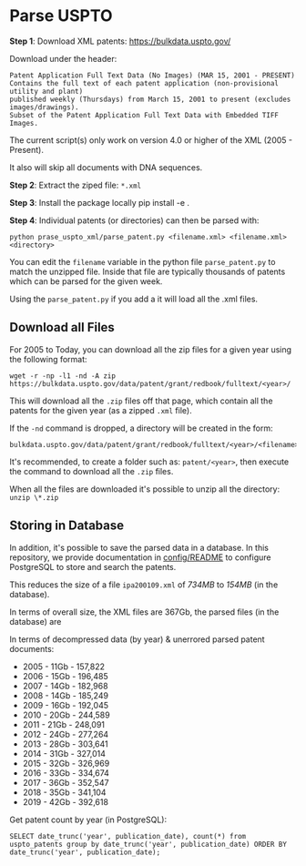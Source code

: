 Parse USPTO
===========

**Step 1**: Download XML patents: https://bulkdata.uspto.gov/

Download under the header:

```
Patent Application Full Text Data (No Images) (MAR 15, 2001 - PRESENT)
Contains the full text of each patent application (non-provisional utility and plant)
published weekly (Thursdays) from March 15, 2001 to present (excludes images/drawings).
Subset of the Patent Application Full Text Data with Embedded TIFF Images.
```

The current script(s) only work on version 4.0 or higher of the XML (2005 - Present).

It also will skip all documents with DNA sequences.

**Step 2**: Extract the ziped file: `*.xml`

**Step 3**: Install the package locally
pip install -e .

**Step 4**: Individual patents (or directories) can then be parsed with:

```
python prase_uspto_xml/parse_patent.py <filename.xml> <filename.xml> <directory>
```

You can edit the `filename` variable in the python file `parse_patent.py` to match the unzipped file. Inside that file are typically thousands of patents which can be parsed for the given week.

Using the `parse_patent.py` if you add a it will load all the  .xml files.

## Download all Files

For 2005 to Today, you can download all the zip files for a given year using the following format:

```
wget -r -np -l1 -nd -A zip https://bulkdata.uspto.gov/data/patent/grant/redbook/fulltext/<year>/
```

This will download all the `.zip` files off that page, which contain all the patents for the given year (as a zipped `.xml` file).

If the `-nd` command is dropped, a directory will be created in the form:

```
bulkdata.uspto.gov/data/patent/grant/redbook/fulltext/<year>/<filename>.zip`
```

It's recommended, to create a folder such as: `patent/<year>`, then execute the command to download all the `.zip` files.

When all the files are downloaded it's possible to unzip all the directory: `unzip \*.zip`

## Storing in Database

In addition, it's possible to save the parsed data in a database. In this repository, we provide documentation in [config/README](config/README.md) to configure PostgreSQL to store and search the patents.

This reduces the size of a file `ipa200109.xml` of *734MB* to *154MB* (in the database).

In terms of overall size, the XML files are 367Gb, the parsed files (in the database) are

In terms of decompressed data (by year) & unerrored parsed patent documents:

* 2005 - 11Gb - 157,822
* 2006 - 15Gb - 196,485
* 2007 - 14Gb - 182,968
* 2008 - 14Gb - 185,249
* 2009 - 16Gb - 192,045
* 2010 - 20Gb - 244,589
* 2011 - 21Gb - 248,091
* 2012 - 24Gb - 277,264
* 2013 - 28Gb - 303,641
* 2014 - 31Gb - 327,014
* 2015 - 32Gb - 326,969
* 2016 - 33Gb - 334,674
* 2017 - 36Gb - 352,547
* 2018 - 35Gb - 341,104
* 2019 - 42Gb - 392,618

Get patent count by year (in PostgreSQL):

```
SELECT date_trunc('year', publication_date), count(*) from uspto_patents group by date_trunc('year', publication_date) ORDER BY date_trunc('year', publication_date);
```
